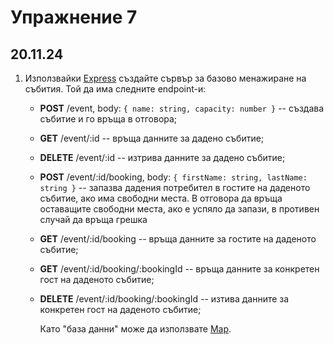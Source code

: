 # Упражнение 7

## 20.11.24

1. Използвайки [Express](https://expressjs.com/) създайте сървър за базово менажиране на събития. Той да има следните endpoint-и:
    - **POST** /event, body: `{ name: string, capacity: number }` -- създава събитие и го връща в отговора;
    - **GET** /event/:id -- връща данните за дадено събитие;
    - **DELETE** /event/:id -- изтрива данните за дадено събитие;
    - **POST** /event/:id/booking, body: `{ firstName: string, lastName: string }` -- запазва дадения потребител в гостите на даденото събитие, ако има свободни места. В отговора да връща оставащите свободни места, ако е успяло да запази, в противен случай да връща грешка
    - **GET** /event/:id/booking -- връща данните за гостите на даденото събитие;
    - **GET** /event/:id/booking/:bookingId -- връща данните за конкретен гост на даденото събитие;
    - **DELETE** /event/:id/booking/:bookingId -- изтива данните за конкретен гост на даденото събитие;

      Като "база данни" може да използвате [Map](https://developer.mozilla.org/en-US/docs/Web/JavaScript/Reference/Global_Objects/Map). 